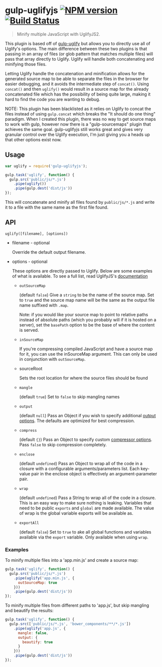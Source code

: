 # gulp-uglifyjs [![NPM version][npm-image]][npm-url] [![Build Status][travis-image]][travis-url]

> Minify multiple JavaScript with UglifyJS2.

This plugin is based off of [gulp-uglify](https://github.com/terinjokes/gulp-uglify)
but allows you to directly use all of Uglify's options. The main difference
between these two plugins is that passing in an array of files (or glob pattern
that matches multiple files) will pass that array directly to Uglify. Uglify
will handle both concatenating and minifying those files.

Letting Uglify handle the concatenation and minification allows for the
generated source map to be able to separate the files in the browser for easier
debugging, and it avoids the intermediate step of `concat()`. Using `concat()`
and then `uglify()` would result in a source map for the already concatenated
file which has the possibility of being quite large, making it hard to find the
code you are wanting to debug.

NOTE: This plugin has been blacklisted as it relies on Uglify to concat the files
instead of using `gulp.concat` which breaks the "It should do one thing" paradigm.
When I created this plugin, there was no way to get source maps to work with gulp,
however now there is a "gulp-sourcemaps" plugin that achieves the same goal.
gulp-uglifyjs still works great and gives very granular control over the Uglify
execution, I'm just giving you a heads up that other options exist now.

## Usage

```javascript
var uglify = require('gulp-uglifyjs');

gulp.task('uglify', function() {
  gulp.src('public/js/*.js')
    .pipe(uglify())
    .pipe(gulp.dest('dist/js'))
});
```

This will concatenate and minify all files found by `public/js/*.js` and write
it to a file with the same name as the first file found.

## API

`uglify([filename], [options])`

- filename - optional

  Override the default output filename.

- options - optional

  These options are directly passed to Uglify. Below are some examples of what
  is available. To see a full list, read UglifyJS's [documentation](https://github.com/mishoo/UglifyJS2/#api-reference)

  - `outSourceMap`

    (default `false`) Give a `string` to be the name of the source map. Set to
    `true` and the source map name will be the same as the output file name
    suffixed with `.map`.

    Note: if you would like your source map to point to relative paths instead
    of absolute paths (which you probably will if it is hosted on a server), set
    the `basePath` option to be the base of where the content is served.

  - `inSourceMap`

    If you're compressing compiled JavaScript and have a source map for it, you
    can use the inSourceMap argument. This can only be used in conjunction with
    `outSourceMap`.

  - sourceRoot

    Sets the root location for where the source files should be found

  - `mangle`

    (default `true`) Set to `false` to skip mangling names

  - `output`

    (default `null`) Pass an Object if you wish to specify additional [output options](http://lisperator.net/uglifyjs/codegen).
    The defaults are optimized for best compression.

  - `compress`

    (default `{}`) Pass an Object to specify custom [compressor options](http://lisperator.net/uglifyjs/compress).
    Pass `false` to skip compression completely.

  - `enclose`

    (default `undefined`) Pass an Object to wrap all of the code in a closure
    with a configurable arguments/parameters list. Each key-value pair in the
    enclose object is effectively an argument-parameter pair.

  - `wrap`

    (default `undefined`) Pass a String to wrap all of the code in a closure.
    This is an easy way to make sure nothing is leaking. Variables that need to
    be public `exports` and `global` are made available. The value of wrap is
    the global variable exports will be available as.

  - `exportAll`

    (default `false`) Set to `true` to ake all global functions and variables
    available via the `export` variable. Only available when using `wrap`.

### Examples

To minify multiple files into a 'app.min.js' and create a source map:

```js
gulp.task('uglify', function() {
  gulp.src('public/js/*.js')
    .pipe(uglify('app.min.js', {
      outSourceMap: true
    }))
    .pipe(gulp.dest('dist/js'))
});
```

To minify multiple files from different paths to 'app.js', but skip mangling
and beautify the results:

```js
gulp.task('uglify', function() {
  gulp.src(['public/js/*.js', 'bower_components/**/*.js'])
    .pipe(uglify('app.js', {
      mangle: false,
      output: {
        beautify: true
      }
    }))
    .pipe(gulp.dest('dist/js'))
});
```

[npm-image]: http://img.shields.io/npm/v/gulp-uglifyjs.svg
[npm-url]: https://www.npmjs.org/package/gulp-uglifyjs/

[downloads-image]: http://img.shields.io/npm/dm/gulp-uglifyjs.svg

[travis-url]: https://travis-ci.org/craigjennings11/gulp-uglifyjs
[travis-image]: https://travis-ci.org/craigjennings11/gulp-uglifyjs.svg?branch=master
